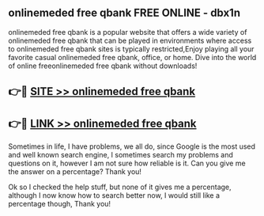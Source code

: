 ## onlinemeded free qbank FREE ONLINE - dbx1n

onlinemeded free qbank is a popular website that offers a wide variety of onlinemeded free qbank that can be played in environments where access to onlinemeded free qbank sites is typically restricted,Enjoy playing all your favorite casual onlinemeded free qbank, office, or home. Dive into the world of online freeonlinemeded free qbank without downloads!

## 👉🔴 [SITE >> onlinemeded free qbank](http://news.freeplayer.one?title=onlinemeded_free_qbank&ref=FRRE)

## 👉🔴 [LINK >> onlinemeded free qbank](http://news.freeplayer.one?title=onlinemeded_free_qbank&ref=FREE)

Sometimes in life, I have problems, we all do, since Google is the most used and well known search engine, I sometimes search my problems and questions on it, however I am not sure how reliable is it. Can you give me the answer on a percentage? Thank you!

Ok so I checked the help stuff, but none of it gives me a percentage, although I now know how to search better now, I would still like a percentage though, Thank you!
